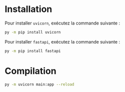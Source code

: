 # Installation

Pour installer `uvicorn`, exécutez la commande suivante :

```bash
py -m pip install uvicorn
```
Pour installer `fastapi`, exécutez la commande suivante :
```bash
py -m pip install fastapi
```
# Compilation
```bash	
py -m uvicorn main:app --reload
```	
